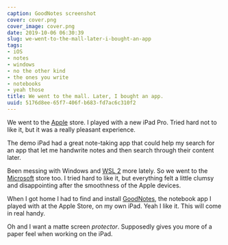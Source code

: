 ```yaml
---
caption: GoodNotes screenshot
cover: cover.png
cover_image: cover.png
date: 2019-10-06 06:30:39
slug: we-went-to-the-mall-later-i-bought-an-app
tags:
- iOS
- notes
- windows
- no the other kind
- the ones you write
- notebooks
- yeah those
title: We went to the mall. Later, I bought an app.
uuid: 5176d8ee-65f7-406f-b683-fd7ac6c310f2
---
```


We went to the [Apple][] store. I played with a new iPad Pro. Tried hard not to like it, but it was a really
pleasant experience.

The demo iPad had a great note-taking app that could help my search for an app that let me handwrite notes and
then search through their content later.

[Apple]: https://apple.com

Been messing with Windows and [WSL 2][] more lately. So we went to the [Microsoft][] store too. I tried hard
to like it, but everything felt a little clumsy and disappointing after the smoothness of the Apple devices.

[WSL 2]: /tags/wsl
[Microsoft]: https://microsoft.com

When I got home I had to find and install [GoodNotes][], the notebook app I played with at the Apple Store, on
my own iPad. Yeah I like it. This will come in real handy.

[GoodNotes]: https://www.goodnotes.com/

Oh and I want a matte screen *protector*. Supposedly gives you more of a paper feel when working on the iPad.